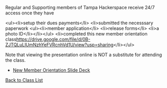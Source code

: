 Regular and Supporting members of Tampa Hackerspace receive 24/7 access once they have

&lt;ul&gt;&lt;li&gt;setup their dues payments&lt;/li&gt; &lt;li&gt;submitted the necesssary paperwork &lt;ul&gt;&lt;li&gt;member application&lt;/li&gt; &lt;li&gt;release forms&lt;/li&gt; &lt;li&gt;a photo ID&lt;/li&gt;&lt;/li&gt;&lt;/ul&gt; &lt;li&gt;completed this new member orientation class<https://drive.google.com/file/d/0B-ZJTQLuLlUmNzhYeFVRcnhVd1U/view?usp=sharing>&lt;/li&gt;&lt;/ul&gt;

Note that viewing the presentation online is NOT a substitute for attending the class.

-   [New Member Orientation Slide Deck](https://drive.google.com/open?id=0BynqFD678bx2SnBVR3FYZGx0c0E&authuser=0)

[Back to Class List](classes.md "wikilink")
